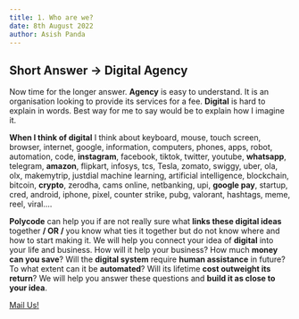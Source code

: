```yaml
---
title: 1. Who are we?
date: 8th August 2022
author: Asish Panda
---
```


## Short Answer -> Digital Agency
Now time for the longer answer.
**Agency** is easy to understand. It is an organisation looking to provide its services for a fee.
**Digital** is hard to explain in words. Best way for me to say would be to explain how I imagine it.

**When I think of digital** I think about keyboard, mouse, touch screen, browser, internet, google, information, computers, phones, apps, robot, automation, code, **instagram**, facebook, tiktok, twitter, youtube, **whatsapp**, telegram, **amazon**, flipkart, infosys, tcs, Tesla, zomato, swiggy, uber, ola, olx, makemytrip, justdial machine learning, artificial intelligence, blockchain, bitcoin, **crypto**, zerodha, cams online, netbanking, upi, **google pay**, startup, cred, android, iphone, pixel,
counter strike, pubg, valorant, hashtags, meme, reel, viral.... 

**Polycode** can help you if are not really sure what **links these digital ideas** together **/ OR /** you know what ties it together but do not know where and how to start making it. 
We will help you connect your idea of **digital** into your life and business. How will it help your business? How much **money can you save**?
Will the **digital system** require **human assistance** in future? To what extent can it be **automated**? Will its lifetime **cost outweight its return**?
We will help you answer these questions and **build it as close to your idea**.

[Mail Us!](mailto:asish.panda@polycode.in?subject=Help%20Me%20With%20Digital%20Work)



